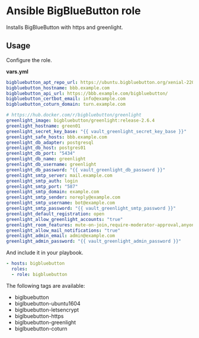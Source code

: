 # Ansible BigBlueButton role

Installs BigBlueButton with https and greenlight.

## Usage

Configure the role.

**vars.yml**

```yml
bigbluebutton_apt_repo_url: https://ubuntu.bigbluebutton.org/xenial-220/
bigbluebutton_hostname: bbb.example.com
bigbluebutton_api_url: https://bbb.example.com/bigbluebutton/
bigbluebutton_certbot_email: info@example.com
bigbluebutton_coturn_domain: turn.example.com

# https://hub.docker.com/r/bigbluebutton/greenlight
greenlight_image: bigbluebutton/greenlight:release-2.6.4
greenlight_hostname: green01
greenlight_secret_key_base: "{{ vault_greenlight_secret_key_base }}"
greenlight_safe_hosts: bbb.example.com
greenlight_db_adapter: postgresql
greenlight_db_host: postgres01
greenlight_db_port: "5434"
greenlight_db_name: greenlight
greenlight_db_username: greenlight
greenlight_db_password: "{{ vault_greenlight_db_password }}"
greenlight_smtp_server: mail.example.com
greenlight_smtp_auth: login
greenlight_smtp_port: "587"
greenlight_smtp_domain: example.com
greenlight_smtp_sender: noreply@example.com
greenlight_smtp_username: bot@example.com
greenlight_smtp_password: "{{ vault_greenlight_smtp_password }}"
greenlight_default_registration: open
greenlight_allow_greenlight_accounts: "true"
greenlight_room_features: mute-on-join,require-moderator-approval,anyone-can-start,all-join-moderator
greenlight_allow_mail_notifications: "true"
greenlight_admin_email: admin@example.com
greenlight_admin_password: "{{ vault_greenlight_admin_password }}"
```

And include it in your playbook.

```yml
- hosts: bigbluebutton
  roles:
  - role: bigbluebutton
```

The following tags are available:

* biglbuebutton
* biglbuebutton-ubuntu1604
* biglbuebutton-letsencrypt
* biglbuebutton-https
* biglbuebutton-greenlight
* biglbuebutton-coturn

